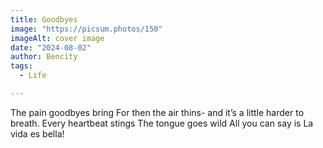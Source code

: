 ```yaml
---
title: Goodbyes
image: "https://picsum.photos/150"
imageAlt: cover image
date: "2024-08-02"
author: Bencity
tags:
  - Life

---
```


The pain goodbyes bring
For then the air thins-
and it’s a little harder to breath.
Every heartbeat stings
The tongue goes wild
All you can say is
La vida es bella!
